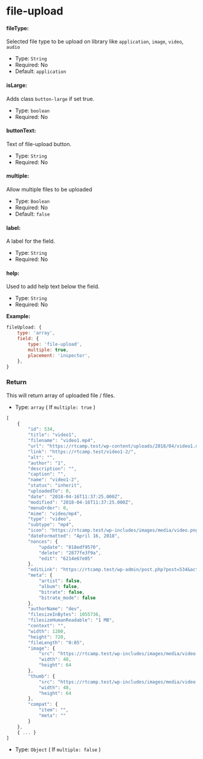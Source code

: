 # file-upload

#### fileType:

Selected file type to be upload on library like `application`, `image`, `video`, `audio`

- Type: `String`
- Required: No
- Default: `application`

#### isLarge:

Adds class `button-large` if set true.

- Type: `boolean`
- Required: No

#### buttonText:

Text of file-upload button.

- Type: `String`
- Required: No

#### multiple:

Allow multiple files to be uploaded

- Type: `Boolean`
- Required: No
- Default: `false`

#### label:

A label for the field.

- Type: `String`
- Required: No

#### help:

Used to add help text below the field.

- Type: `String`
- Required: No

**Example:**

```js
fileUpload: {
    type: 'array',
    field: {
        type: 'file-upload',
        multiple: true,
        placement: 'inspector',
    },
}
```

### Return

This will return array of uploaded file / files.

- Type: `array` ( If `multiple: true` )

```js
[
	{
		"id": 534,
		"title": "video1",
		"filename": "video1.mp4",
		"url": "https://rtcamp.test/wp-content/uploads/2018/04/video1.mp4",
		"link": "https://rtcamp.test/video1-2/",
		"alt": "",
		"author": "1",
		"description": "",
		"caption": "",
		"name": "video1-2",
		"status": "inherit",
		"uploadedTo": 0,
		"date": "2018-04-16T11:37:25.000Z",
		"modified": "2018-04-16T11:37:25.000Z",
		"menuOrder": 0,
		"mime": "video/mp4",
		"type": "video",
		"subtype": "mp4",
		"icon": "https://rtcamp.test/wp-includes/images/media/video.png",
		"dateFormatted": "April 16, 2018",
		"nonces": {
			"update": "818edf9570",
			"delete": "2877fe3f9a",
			"edit": "6214e67e05"
		},
		"editLink": "https://rtcamp.test/wp-admin/post.php?post=534&action=edit",
		"meta": {
			"artist": false,
			"album": false,
			"bitrate": false,
			"bitrate_mode": false
		},
		"authorName": "dev",
		"filesizeInBytes": 1055736,
		"filesizeHumanReadable": "1 MB",
		"context": "",
		"width": 1280,
		"height": 720,
		"fileLength": "0:05",
		"image": {
			"src": "https://rtcamp.test/wp-includes/images/media/video.png",
			"width": 48,
			"height": 64
		},
		"thumb": {
			"src": "https://rtcamp.test/wp-includes/images/media/video.png",
			"width": 48,
			"height": 64
		},
		"compat": {
			"item": "",
			"meta": ""
		}
	},
	{ ... }
]
```

- Type: `Object` ( If  `multiple: false` )

